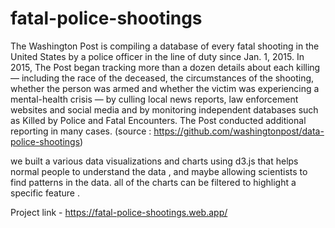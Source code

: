 # fatal-police-shootings

The Washington Post is compiling a database of every fatal shooting in the United States by a police officer in the line of duty since Jan. 1, 2015.
In 2015, The Post began tracking more than a dozen details about each killing — including the race of the deceased, the circumstances of the shooting, whether the person was armed and whether the victim was experiencing a mental-health crisis — by culling local news reports, law enforcement websites and social media and by monitoring independent databases such as Killed by Police and Fatal Encounters. The Post conducted additional reporting in many cases. (source : https://github.com/washingtonpost/data-police-shootings)

we built a various data visualizations and charts using d3.js that helps normal people to understand the data , and maybe allowing scientists to find patterns in the data.
all of the charts can be filtered to highlight a specific feature .

Project link -  https://fatal-police-shootings.web.app/ 




